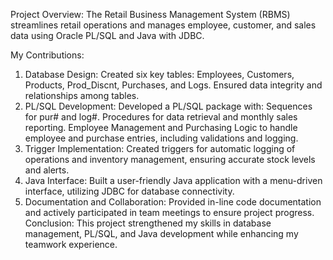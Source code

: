 Project Overview:
	The Retail Business Management System (RBMS) streamlines retail operations and manages employee, customer, and sales data using Oracle PL/SQL and Java with JDBC.
 
My Contributions:
1. Database Design:
	Created six key tables: Employees, Customers, Products, Prod_Discnt, Purchases, and Logs.
	Ensured data integrity and relationships among tables.
2. PL/SQL Development:
	Developed a PL/SQL package with:
	Sequences for pur# and log#.
	Procedures for data retrieval and monthly sales reporting.
	Employee Management and Purchasing Logic to handle employee and purchase entries, including validations and logging.
3. Trigger Implementation:
	Created triggers for automatic logging of operations and inventory management, ensuring accurate stock levels and alerts.
4. Java Interface:
	Built a user-friendly Java application with a menu-driven interface, utilizing JDBC for database connectivity.
5. Documentation and Collaboration:
	Provided in-line code documentation and actively participated in team meetings to ensure project progress.
Conclusion:
	This project strengthened my skills in database management, PL/SQL, and Java development while enhancing my teamwork experience.

